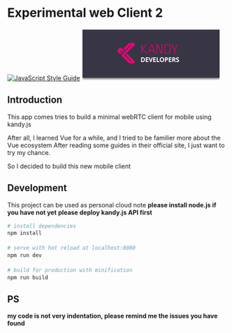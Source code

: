 # Experimental web Client 2
[![JavaScript Style Guide](https://img.shields.io/badge/code_style-standard-brightgreen.svg)](https://standardjs.com)
<img src="src/assets/kandylogo.png"/>


## Introduction
This app comes tries to build a minimal webRTC client for mobile using kandy.js

After all, I learned Vue for a while, and I tried to be familier more about the Vue ecosystem
After reading some guides in their official site, I just want to try my chance.

So I decided to build this new mobile client

## Development
This project can be used as personal cloud note
**please install node.js if you have not yet**
**please deploy kandy.js API first**

``` bash
# install dependencies
npm install

# serve with hot reload at localhost:8080
npm run dev

# build for production with minification
npm run build
```

## PS
**my code is not very indentation, please remind me the issues you have found**

